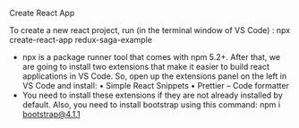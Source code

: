 Create React App

To create a new react project, run (in the terminal window of VS Code) :
npx create-react-app redux-saga-example
-	npx is a package runner tool that comes with npm 5.2+.
After that, we are going to install two extensions that make it easier to build react applications in VS Code. So, open up the extensions panel on the left in VS Code and install:
•	Simple React Snippets
•	Prettier – Code formatter
-	You need  to install these extensions if they are not already installed by default.
Also, you need to install bootstrap using this command:
npm i bootstrap@4.1.1
